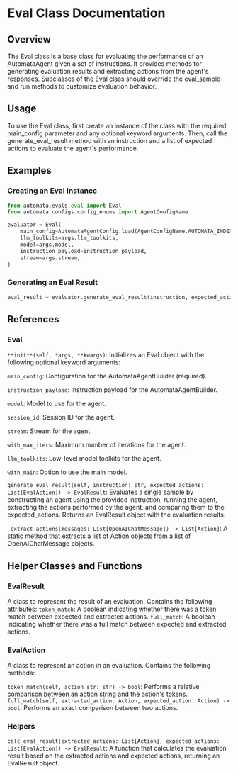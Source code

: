 # Eval Class Documentation

## Overview

The Eval class is a base class for evaluating the performance of an AutomataAgent given a set of instructions. It provides methods for generating evaluation results and extracting actions from the agent's responses. Subclasses of the Eval class should override the eval_sample and run methods to customize evaluation behavior.

## Usage

To use the Eval class, first create an instance of the class with the required main_config parameter and any optional keyword arguments. Then, call the generate_eval_result method with an instruction and a list of expected actions to evaluate the agent's performance.

## Examples

### Creating an Eval Instance

```python
from automata.evals.eval import Eval
from automata.configs.config_enums import AgentConfigName

evaluator = Eval(
    main_config=AutomataAgentConfig.load(AgentConfigName.AUTOMATA_INDEXER_DEV),
    llm_toolkits=args.llm_toolkits,
    model=args.model,
    instruction_payload=instruction_payload,
    stream=args.stream,
)
```

### Generating an Eval Result

```python
eval_result = evaluator.generate_eval_result(instruction, expected_actions)
```

## References

### Eval

`**init**(self, *args, **kwargs)`: Initializes an Eval object with the following optional keyword arguments:

`main_config`: Configuration for the AutomataAgentBuilder (required).

`instruction_payload`: Instruction payload for the AutomataAgentBuilder.

`model`: Model to use for the agent.

`session_id`: Session ID for the agent.

`stream`: Stream for the agent.

`with_max_iters`: Maximum number of iterations for the agent.

`llm_toolkits`: Low-level model toolkits for the agent.

`with_main`: Option to use the main model.

`generate_eval_result(self, instruction: str, expected_actions: List[EvalAction]) -> EvalResult`: Evaluates a single sample by constructing an agent using the provided instruction, running the agent, extracting the actions performed by the agent, and comparing them to the expected_actions. Returns an EvalResult object with the evaluation results.

`_extract_actions(messages: List[OpenAIChatMessage]) -> List[Action]`: A static method that extracts a list of Action objects from a list of OpenAIChatMessage objects.

## Helper Classes and Functions

### EvalResult

A class to represent the result of an evaluation.
Contains the following attributes:
`token_match`: A boolean indicating whether there was a token match between expected and extracted actions.
`full_match`: A boolean indicating whether there was a full match between expected and extracted actions.

### EvalAction

A class to represent an action in an evaluation. Contains the following methods:

`token_match(self, action_str: str) -> bool`: Performs a relative comparison between an action string and the action's tokens.
`full_match(self, extracted_action: Action, expected_action: Action) -> bool`: Performs an exact comparison between two actions.

### Helpers

`calc_eval_result(extracted_actions: List[Action], expected_actions: List[EvalAction]) -> EvalResult`: A function that calculates the evaluation result based on the extracted actions and expected actions, returning an EvalResult object.
